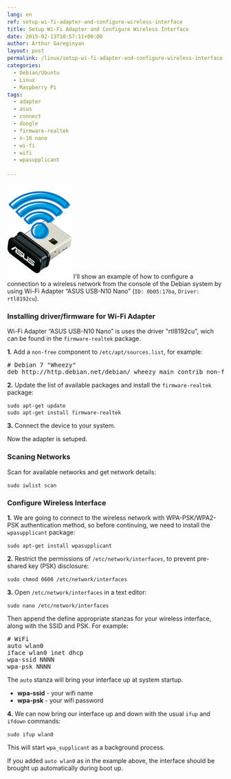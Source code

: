 ```yaml
---
lang: en
ref: setup-wi-fi-adapter-and-configure-wireless-interface
title: Setup Wi-Fi Adapter and Configure Wireless Interface
date: 2015-02-13T10:57:11+00:00
author: Arthur Gareginyan
layout: post
permalink: /linux/setup-wi-fi-adapter-and-configure-wireless-interface.html
categories:
  - Debian/Ubuntu
  - Linux
  - Raspberry Pi
tags:
  - adapter
  - asus
  - connect
  - dongle
  - firmware-realtek
  - n-10 nano
  - wi-fi
  - wifi
  - wpasupplicant

---
```


![thumb](/images/Wi-Fi-ASUS-N-10-Nano.png)
I'll show an example of how to configure a connection to a wireless network from the console of the Debian system by using Wi-Fi Adapter “ASUS USB-N10 Nano” (`ID: 0b05:17ba`, `Driver: rtl8192cu`).


### Installing driver/firmware for Wi-Fi Adapter

Wi-Fi Adapter “ASUS USB-N10 Nano” is uses the driver "rtl8192cu", wich can be found in the `firmware-realtek` package.

**1.** Add a `non-free` component to `/etc/apt/sources.list`, for example:

<pre>
# Debian 7 "Wheezy"
deb http://http.debian.net/debian/ wheezy main contrib non-free
</pre>

**2.** Update the list of available packages and install the `firmware-realtek` package:

```
sudo apt-get update
sudo apt-get install firmware-realtek
```

**3.** Connect the device to your system.

Now the adapter is setuped.


### Scaning Networks

Scan for available networks and get network details:

```
sudo iwlist scan
```


### Configure Wireless Interface

**1.** We are going to connect to the wireless network with WPA-PSK/WPA2-PSK authentication method, so before continuing, we need to install the `wpasupplicant` package:

```
sudo apt-get install wpasupplicant
```

**2.** Restrict the permissions of `/etc/network/interfaces`, to prevent pre-shared key (PSK) disclosure:

```
sudo chmod 0600 /etc/network/interfaces
```

**3.** Open `/etc/network/interfaces` in a text editor:

```
sudo nano /etc/network/interfaces
```

Then append the define appropriate stanzas for your wireless interface, along with the SSID and PSK. For example:

<pre>
# WiFi
auto wlan0
iface wlan0 inet dhcp
wpa-ssid NNNN
wpa-psk NNNN
</pre>

The `auto` stanza will bring your interface up at system startup.

* **wpa-ssid** - your wifi name
* **wpa-psk** - your wifi password

**4.** We can now bring our interface up and down with the usual `ifup` and `ifdown` commands:

```
sudo ifup wlan0
```

This will start `wpa_supplicant` as a background process.

If you added `auto wlan0` as in the example above, the interface should be brought up automatically during boot up.
